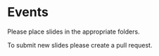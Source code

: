 # Events

Please place slides in the appropriate folders.

To submit new slides please create a pull request.
